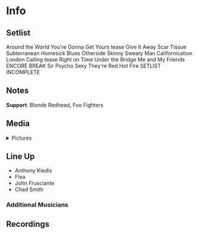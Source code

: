 # Info

## Setlist

Around the World
You're Gonna Get Yours tease
Give It Away
Scar Tissue
Subterranean Homesick Blues
Otherside
Skinny Sweaty Man
Californication
London Calling tease
Right on Time
Under the Bridge
Me and My Friends
ENCORE BREAK
Sir Psycho Sexy
They're Red Hot
Fire
SETLIST INCOMPLETE

## Notes

**Support**: Blonde Redhead, Foo Fighters

## Media 

<details>
  <summary>Pictures</summary>
  <!--<img alt="Setlist" title="Setlist" src="_.jpg" height="200" />
  <img alt="Clipping" title="Clipping" src="_.jpg" height="200" />
  <img alt="Flyer" title="Flyer" src="_.jpg" height="200" />-->
</details>

## Line Up

* Anthony Kiedis
* Flea
* John Frusciante
* Chad Smith

### Additional Musicians

## Recordings
